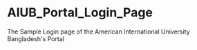 # AIUB_Portal_Login_Page
The Sample Login page of the American International University Bangladesh's Portal 
